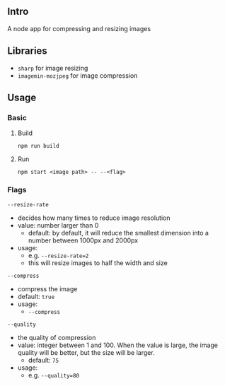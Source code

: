 ## Intro

A node app for compressing and resizing images

## Libraries

- `sharp` for image resizing
- `imagemin-mozjpeg` for image compression

## Usage 

### Basic 

1. Build
    ```shell
    npm run build
    ```
2. Run
    ```shell
    npm start <image path> -- --<flag>
    ```

### Flags

`--resize-rate`

- decides how many times to reduce image resolution
- value: number larger than 0
  - default: by default, it will reduce the smallest dimension into a number between 1000px and 2000px
- usage: 
  - e.g. `--resize-rate=2`
  - this will resize images to half the width and size

`--compress`

- compress the image
- default: `true`
- usage:
  - `--compress`

`--quality`

- the quality of compression
- value: integer between 1 and 100. When the value is large, the image quality will be better, but the size will be larger.
  - default: `75`
- usage:
  - e.g. `--quality=80`
